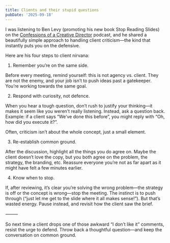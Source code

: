 ```yaml
---
title: Clients and their stupid questions
pubDate: '2025-09-18'
---
```


I was listening to Ben Levy (promoting his new book Stop Reading Slides) on the [Confessions of a Creative Director](https://podcasts.apple.com/se/podcast/confessions-of-a-creative-director/id1515257258?l=en-GB&i=1000702638433) podcast, and he shared a beautifully simple approach to handling client criticism—the kind that instantly puts you on the defensive.

Here are his four steps to client nirvana:

1.	Remember you’re on the same side.

Before every meeting, remind yourself: this is not agency vs. client. They are not the enemy, and your job isn’t to push ideas past a gatekeeper. You’re working towards the same goal.

2.	Respond with curiosity, not defence.

When you hear a tough question, don’t rush to justify your thinking—it makes it seem like you weren’t really listening. Instead, ask a question back.
Example: if a client says “We’ve done this before”, you might reply with “Oh, how did you execute it?”.

Often, criticism isn’t about the whole concept, just a small element.

3.	Re-establish common ground.

After the discussion, highlight all the things you do agree on.
Maybe the client doesn’t love the copy, but you both agree on the problem, the strategy, the branding, etc. Reassure everyone you’re not as far apart as it might have felt a few minutes earlier.

4.	Know when to stop.

If, after reviewing, it’s clear you’re solving the wrong problem—the strategy is off or the concept is wrong—stop the meeting. The instinct is to push through (“just let me get to the slide where it all makes sense!”). But that’s wasted energy. Pause instead, and revisit how the client saw the brief.

⸻

So next time a client drops one of those awkward “I don’t like it” comments, resist the urge to defend. Throw back a thoughtful question—and keep the conversation on common ground.